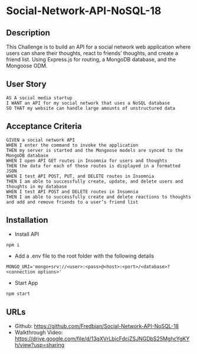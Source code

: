# Social-Network-API-NoSQL-18

## Description
This Challenge is to build an API for a social network web application where users can share their thoughts, react to friends’ thoughts, and create a friend list. Using Express.js for routing, a MongoDB database, and the Mongoose ODM.

## User Story
```
AS A social media startup
I WANT an API for my social network that uses a NoSQL database
SO THAT my website can handle large amounts of unstructured data
```

## Acceptance Criteria
```
GIVEN a social network API
WHEN I enter the command to invoke the application
THEN my server is started and the Mongoose models are synced to the MongoDB database
WHEN I open API GET routes in Insomnia for users and thoughts
THEN the data for each of these routes is displayed in a formatted JSON
WHEN I test API POST, PUT, and DELETE routes in Insomnia
THEN I am able to successfully create, update, and delete users and thoughts in my database
WHEN I test API POST and DELETE routes in Insomnia
THEN I am able to successfully create and delete reactions to thoughts and add and remove friends to a user’s friend list
```

## Installation
* Install API
```
npm i
```

* Add a .env file to the root folder with the following details
```
MONGO_URI='mongo+srv://<user>:<pass>@<host>:<port>/<database>?<connection options>'
```

* Start App
```
npm start
```


## URLs
* Github: https://github.com/Fredbian/Social-Network-API-NoSQL-18 
* Walkthrough Video: https://drive.google.com/file/d/13qXVrLbicFdcjZSJNGDbS25MghcYgKYh/view?usp=sharing